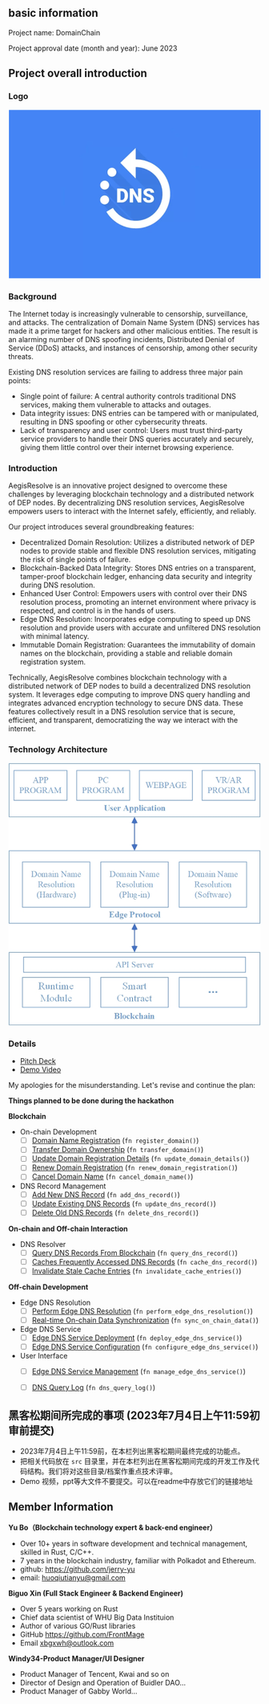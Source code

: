 ## basic information

Project name: DomainChain  

Project approval date (month and year): June 2023

## Project overall introduction
### Logo
![DomainChain-logo](./DomainChain-logo.png)

### Background
The Internet today is increasingly vulnerable to censorship, surveillance, and attacks. The centralization of Domain Name System (DNS) services has made it a prime target for hackers and other malicious entities. The result is an alarming number of DNS spoofing incidents, Distributed Denial of Service (DDoS) attacks, and instances of censorship, among other security threats. 

Existing DNS resolution services are failing to address three major pain points: 

- Single point of failure: A central authority controls traditional DNS services, making them vulnerable to attacks and outages.
- Data integrity issues: DNS entries can be tampered with or manipulated, resulting in DNS spoofing or other cybersecurity threats. 
- Lack of transparency and user control: Users must trust third-party service providers to handle their DNS queries accurately and securely, giving them little control over their internet browsing experience. 

### Introduction
AegisResolve is an innovative project designed to overcome these challenges by leveraging blockchain technology and a distributed network of DEP nodes. By decentralizing DNS resolution services, AegisResolve empowers users to interact with the Internet safely, efficiently, and reliably. 

Our project introduces several groundbreaking features: 

- Decentralized Domain Resolution: Utilizes a distributed network of DEP nodes to provide stable and flexible DNS resolution services, mitigating the risk of single points of failure.
- Blockchain-Backed Data Integrity: Stores DNS entries on a transparent, tamper-proof blockchain ledger, enhancing data security and integrity during DNS resolution.
- Enhanced User Control: Empowers users with control over their DNS resolution process, promoting an internet environment where privacy is respected, and control is in the hands of users.
- Edge DNS Resolution: Incorporates edge computing to speed up DNS resolution and provide users with accurate and unfiltered DNS resolution with minimal latency.
- Immutable Domain Registration: Guarantees the immutability of domain names on the blockchain, providing a stable and reliable domain registration system.

Technically, AegisResolve combines blockchain technology with a distributed network of DEP nodes to build a decentralized DNS resolution system. It leverages edge computing to improve DNS query handling and integrates advanced encryption technology to secure DNS data. These features collectively result in a DNS resolution service that is secure, efficient, and transparent, democratizing the way we interact with the internet.

### Technology Architecture
![AegisResolve](./AegisResolve.jpg)
### Details
- [Pitch Deck](https://drive.google.com)
- [Demo Video](https://drive.google.com)

My apologies for the misunderstanding. Let's revise and continue the plan:

**Things planned to be done during the hackathon**

**Blockchain**

- On-chain Development
   - [ ] [Domain Name Registration](https://github.com/AegisResolve/hackathon-2023-summer/blob/main/teams/AegisResolve/src/aegisresolve-node/pallets/dns/src/lib.rs#L319) (`fn register_domain()`)
   - [ ] [Transfer Domain Ownership](https://github.com/AegisResolve/hackathon-2023-summer/blob/main/teams/AegisResolve/src/aegisresolve-node/pallets/dns/src/lib.rs#L343) (`fn transfer_domain()`)
   - [ ] [Update Domain Registration Details](https://github.com/AegisResolve/hackathon-2023-summer/blob/main/teams/AegisResolve/src/aegisresolve-node/pallets/dns/src/lib.rs#L376) (`fn update_domain_details()`)
   - [ ] [Renew Domain Registration](https://github.com/AegisResolve/hackathon-2023-summer/blob/main/teams/AegisResolve/src/aegisresolve-node/pallets/dns/src/lib.rs#L406) (`fn renew_domain_registration()`)
   - [ ] [Cancel Domain Name](https://github.com/AegisResolve/hackathon-2023-summer/blob/main/teams/AegisResolve/src/aegisresolve-node/pallets/dns/src/lib.rs#L429) (`fn cancel_domain_name()`)

- DNS Record Management
   - [ ] [Add New DNS Record](https://github.com/AegisResolve/hackathon-2023-summer/blob/main/teams/AegisResolve/src/aegisresolve-node/pallets/dns/src/lib.rs#L450) (`fn add_dns_record()`)
   - [ ] [Update Existing DNS Records](https://github.com/AegisResolve/hackathon-2023-summer/blob/main/teams/AegisResolve/src/aegisresolve-node/pallets/dns/src/lib.rs#L475) (`fn update_dns_record()`)
   - [ ] [Delete Old DNS Records](https://github.com/AegisResolve/hackathon-2023-summer/blob/main/teams/AegisResolve/src/aegisresolve-node/pallets/dns/src/lib.rs#L500) (`fn delete_dns_record()`)

**On-chain and Off-chain Interaction**

- DNS Resolver
   - [ ] [Query DNS Records From Blockchain](https://github.com/AegisResolve/hackathon-2023-summer/blob/main/teams/AegisResolve/src/aegisresolve-node/pallets/dns/src/lib.rs#L525) (`fn query_dns_record()`)
   - [ ] [Caches Frequently Accessed DNS Records](https://github.com/AegisResolve/hackathon-2023-summer/blob/main/teams/AegisResolve/src/aegisresolve-node/pallets/dns/src/lib.rs#L550) (`fn cache_dns_record()`)
   - [ ] [Invalidate Stale Cache Entries](https://github.com/AegisResolve/hackathon-2023-summer/blob/main/teams/AegisResolve/src/aegisresolve-node/pallets/dns/src/lib.rs#L575) (`fn invalidate_cache_entries()`)

**Off-chain Development**

- Edge DNS Resolution
   - [ ] [Perform Edge DNS Resolution](https://github.com/AegisResolve/hackathon-2023-summer/blob/main/teams/AegisResolve/src/aegisresolve-node/pallets/dns/src/lib.rs#L600) (`fn perform_edge_dns_resolution()`)
   - [ ] [Real-time On-chain Data Synchronization](https://github.com/AegisResolve/hackathon-2023-summer/blob/main/teams/AegisResolve/src/aegisresolve-node/pallets/dns/src/lib.rs#L625) (`fn sync_on_chain_data()`)

- Edge DNS Service
   - [ ] [Edge DNS Service Deployment](https://github.com/AegisResolve/hackathon-2023-summer/blob/main/teams/AegisResolve/src/aegisresolve-node/pallets/dns/src/lib.rs#L650) (`fn deploy_edge_dns_service()`)
   - [ ] [Edge DNS Service Configuration](https://github.com/AegisResolve/hackathon-2023-summer/blob/main/teams/AegisResolve/src/aegisresolve-node/pallets/dns/src/lib.rs#L675) (`fn configure_edge_dns_service()`)

- User Interface
   - [ ] [Edge DNS Service Management](https://github.com/AegisResolve/hackathon-2023-summer/blob/main/teams/AegisResolve/src/aegisresolve-node/pallets/dns/src/lib.rs#L700) (`fn manage_edge_dns_service()`)
   - [ ] [DNS Query Log](https://github.com/AegisResolve/hackathon-2023-summer/blob/main/teams/AegisResolve/src/aegisresolve-node/pallets/dns/src/lib.rs#L725) (`fn dns_query_log()`)


## 黑客松期间所完成的事项 (2023年7月4日上午11:59初审前提交)

- 2023年7月4日上午11:59前，在本栏列出黑客松期间最终完成的功能点。
- 把相关代码放在 `src` 目录里，并在本栏列出在黑客松期间完成的开发工作及代码结构。我们将对这些目录/档案作重点技术评审。
- Demo 视频，ppt等大文件不要提交。可以在readme中存放它们的链接地址

## Member Information

**Yu Bo（Blockchain technology expert & back-end engineer）**  
- Over 10+ years in software development and technical management, skilled in Rust, C/C++.
- 7 years in the blockchain industry, familiar with Polkadot and Ethereum.
- github: https://github.com/jerry-yu
- email: huoqiutianyu@gmail.com

**Biguo Xin (Full Stack Engineer & Backend Engineer)**  
- Over 5 years working on Rust
- Chief data scientist of WHU Big Data Instituion
- Author of various GO/Rust libraries
- GitHub https://github.com/FrontMage
- Email xbgxwh@outlook.com

**Windy34-Product Manager/UI Designer**
- Product Manager of Tencent, Kwai and so on
- Director of Design and Operation of Buidler DAO…
- Product Manager of Gabby World…
